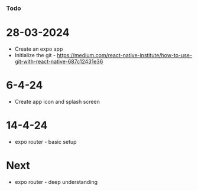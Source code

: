 ### Todo


# 28-03-2024

- Create an expo app
- Initialize the git - https://medium.com/react-native-institute/how-to-use-git-with-react-native-687c12431e36


# 6-4-24
- Create app icon and splash screen

# 14-4-24
- expo router - basic setup

# Next
- expo router - deep understanding